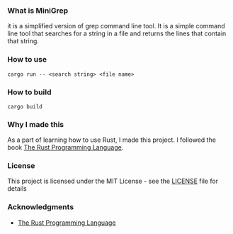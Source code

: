 ### What is MiniGrep
it is a simplified version of grep command line tool. It is a simple command line tool that searches for a string in a file and returns the lines that contain that string.

### How to use
```
cargo run -- <search string> <file name>
```

### How to build
```
cargo build
```

### Why I made this
As a part of learning how to use Rust, I made this project. I followed the book [The Rust Programming Language](https://doc.rust-lang.org/book/).


### License
This project is licensed under the MIT License - see the [LICENSE](LICENSE) file for details

### Acknowledgments
* [The Rust Programming Language](https://doc.rust-lang.org/book/)
